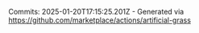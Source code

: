 Commits: 2025-01-20T17:15:25.201Z - Generated via https://github.com/marketplace/actions/artificial-grass
<br>
